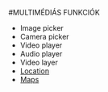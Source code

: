 #MULTIMÉDIÁS FUNKCIÓK

- Image picker
- Camera picker
- Video player
- Audio player
- Video layer
- [Location](https://www.appcoda.com/how-to-get-current-location-iphone-user/)
- [Maps](https://www.raywenderlich.com/90971/introduction-mapkit-swift-tutorial)

